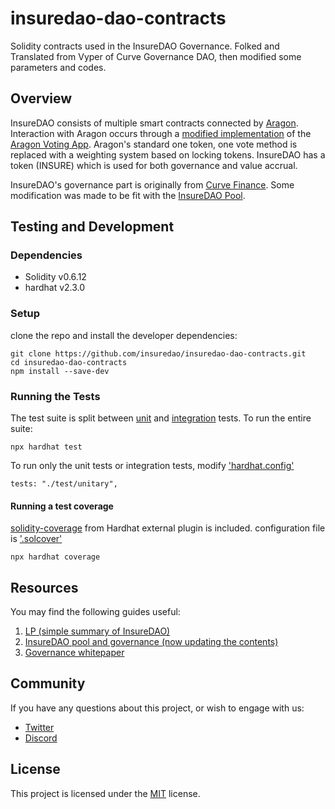 # insuredao-dao-contracts

Solidity contracts used in the InsureDAO Governance.
Folked and Translated from Vyper of Curve Governance DAO, then modified some parameters and codes.

## Overview

InsureDAO consists of multiple smart contracts connected by [Aragon](https://github.com/aragon/aragonOS). Interaction with Aragon occurs through a [modified implementation](https://github.com/curvefi/curve-aragon-voting) of the [Aragon Voting App](https://github.com/aragon/aragon-apps/tree/master/apps/voting). Aragon's standard one token, one vote method is replaced with a weighting system based on locking tokens. InsureDAO has a token (INSURE) which is used for both governance and value accrual.

InsureDAO's governance part is originally from [Curve Finance](https://github.com/curvefi/curve-dao-contracts). Some modification was made to be fit with the [InsureDAO Pool](https://github.com/insureDAO/pool-contracts).

## Testing and Development

### Dependencies
- Solidity v0.6.12
- hardhat v2.3.0

### Setup
clone the repo and install the developer dependencies:

```
git clone https://github.com/insuredao/insuredao-dao-contracts.git
cd insuredao-dao-contracts
npm install --save-dev
```

### Running the Tests
The test suite is split between [unit](test/unitary) and [integration](test/integration) tests. To run the entire suite:

```
npx hardhat test
```

To run only the unit tests or integration tests, modify ['hardhat.config'](hardhat.config.js)
```
tests: "./test/unitary",
```

#### Running a test coverage
[solidity-coverage](https://hardhat.org/plugins/solidity-coverage.html) from Hardhat external plugin is included.
configuration file is ['.solcover'](.solcover.js)
```
npx hardhat coverage
```

## Resources

You may find the following guides useful: 
1. [LP (simple summary of InsureDAO)](https://insuredao.fi/)
2. [InsureDAO pool and governance (now updating the contents)](https://app.gitbook.com/@insuredao/s/insuredao/)
3. [Governance whitepaper](https://docs.google.com/document/d/1KH1pLwgLSWC_EJ7rmktIzDIG0ldOOnRCUhg14C0n4kc/edit?usp=sharing)


## Community

If you have any questions about this project, or wish to engage with us:

- [Twitter](https://twitter.com/insuredao)
- [Discord](https://discord.gg/)


## License

This project is licensed under the [MIT](LICENSE) license.








